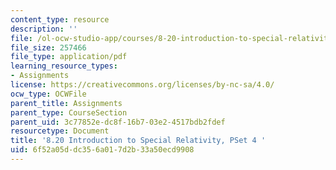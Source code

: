 ```yaml
---
content_type: resource
description: ''
file: /ol-ocw-studio-app/courses/8-20-introduction-to-special-relativity-january-iap-2021/6f52a05ddc356a017d2b33a50ecd9908_MIT8_20iap21_pset4.pdf
file_size: 257466
file_type: application/pdf
learning_resource_types:
- Assignments
license: https://creativecommons.org/licenses/by-nc-sa/4.0/
ocw_type: OCWFile
parent_title: Assignments
parent_type: CourseSection
parent_uid: 3c77852e-dc8f-16b7-03e2-4517bdb2fdef
resourcetype: Document
title: '8.20 Introduction to Special Relativity, PSet 4 '
uid: 6f52a05d-dc35-6a01-7d2b-33a50ecd9908
---
```

